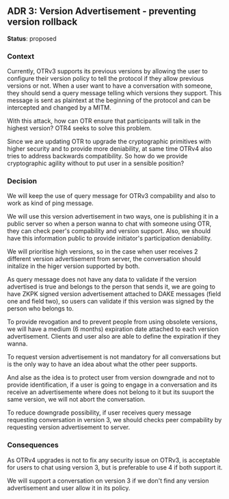 ## ADR 3: Version Advertisement - preventing version rollback

**Status**: proposed

### Context

Currently, OTRv3 supports its previous versions by allowing the user to configure
their version policy to tell the protocol if they allow previous versions or not.
When a user want to have a conversation with someone, they should send a query
message telling which versions they support. This message is sent as plaintext
at the beginning of the protocol and can be intercepted and changed by a MITM.

With this attack, how can OTR ensure that participants will talk in the highest
version? OTR4 seeks to solve this problem.

Since we are updating OTR to upgrade the cryptographic primitives with higher
security and to provide more deniability, at same time OTRv4 also tries to
address backwards compatibility. So how do we provide cryptographic agility
without to put user in a sensible position?

### Decision

We will keep  the use of query message for OTRv3 compability and also to work as
kind of ping message.

We will use this version advertisement in two ways, one is publishing it in a
public server so when a person wanna to chat with someone using OTR, they can
check peer's compability and version support. Also, we should have this
information public to provide initiator's participation deniability.

We will prioritise high versions, so in the case when user receives 2 different
version advertisement from server, the conversation should initalize in the
higer version supported by both.

As query message does not have any data to validate if the version advertised
is true and belongs to the person that sends it, we are going to have ZKPK
signed version advertisement attached to DAKE messages (field one and field
two), so users can validate if this version was signed by the person
who belongs to.

To provide revogation and to prevent people from using obsolete versions, we will
have a medium (6 months) expiration date attached to each version advertisement.
Clients and user also are able to define the expiration if they wanna.

To request version advertisement is not mandatory for all conversations but is
the only way to have an idea about what the other peer supports.

And alse as the idea is to protect user from version downgrade and not to provide
identification, if a user is going to engage in a conversation and its receive
an advertisemente where does not belong to it but its suuport the same version,
we will not abort the conversation.

To reduce downgrade possibility, if user receives query message requesting
conversation in version 3, we should checks peer compability by requesting
version advertisement to server.

### Consequences

As OTRv4 upgrades is not to fix any security issue on OTRv3, is acceptable for
users to chat using version 3, but is preferable to use 4 if both support it.

We will support a conversation on version 3 if we don't find any version
advertisement and user allow it in its policy.

